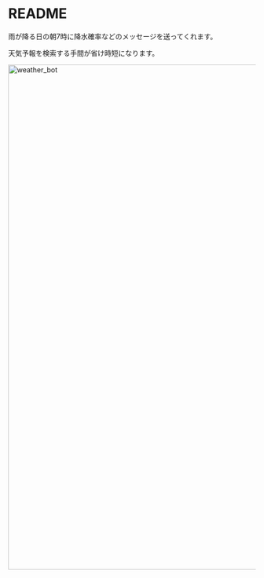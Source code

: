 # README

雨が降る日の朝7時に降水確率などのメッセージを送ってくれます。  

天気予報を検索する手間が省け時短になります。  

<img width="1029" alt="weather_bot" src="https://user-images.githubusercontent.com/76866582/131276187-584172bb-17b9-4c73-8293-b5b3c9d0d6bb.png">



